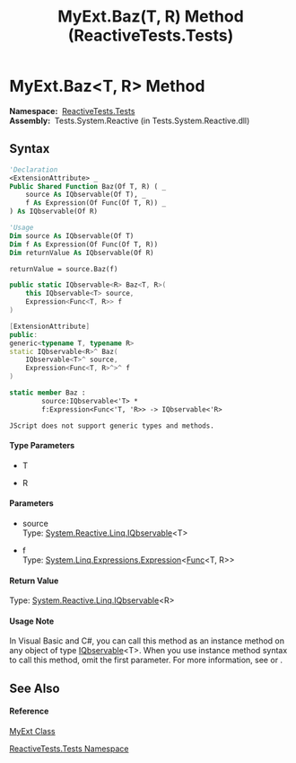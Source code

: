 ﻿---
title: MyExt.Baz(T, R) Method  (ReactiveTests.Tests)
TOCTitle: Baz(T, R) Method
ms:assetid: M:ReactiveTests.Tests.MyExt.Baz``2(System.Reactive.Linq.IQbservable{``0},System.Linq.Expressions.Expression{System.Func{``0,``1}})
ms:mtpsurl: https://msdn.microsoft.com/en-us/library/Hh289027(v=VS.103)
ms:contentKeyID: 36619817
ms.date: 06/28/2011
mtps_version: v=VS.103
f1_keywords:
- ReactiveTests.Tests.MyExt.Baz``2
dev_langs:
- CSharp
- JScript
- VB
- FSharp
- c++
---

# MyExt.Baz\<T, R\> Method

**Namespace:**  [ReactiveTests.Tests](hh289046\(v=vs.103\).md)  
**Assembly:**  Tests.System.Reactive (in Tests.System.Reactive.dll)

## Syntax

``` vb
'Declaration
<ExtensionAttribute> _
Public Shared Function Baz(Of T, R) ( _
    source As IQbservable(Of T), _
    f As Expression(Of Func(Of T, R)) _
) As IQbservable(Of R)
```

``` vb
'Usage
Dim source As IQbservable(Of T)
Dim f As Expression(Of Func(Of T, R))
Dim returnValue As IQbservable(Of R)

returnValue = source.Baz(f)
```

``` csharp
public static IQbservable<R> Baz<T, R>(
    this IQbservable<T> source,
    Expression<Func<T, R>> f
)
```

``` c++
[ExtensionAttribute]
public:
generic<typename T, typename R>
static IQbservable<R>^ Baz(
    IQbservable<T>^ source, 
    Expression<Func<T, R>^>^ f
)
```

``` fsharp
static member Baz : 
        source:IQbservable<'T> * 
        f:Expression<Func<'T, 'R>> -> IQbservable<'R> 
```

``` jscript
JScript does not support generic types and methods.
```

#### Type Parameters

  - T

<!-- end list -->

  - R

#### Parameters

  - source  
    Type: [System.Reactive.Linq.IQbservable](hh229328\(v=vs.103\).md)\<T\>  

<!-- end list -->

  - f  
    Type: [System.Linq.Expressions.Expression](https://msdn.microsoft.com/en-us/library/Bb335710)\<[Func](https://msdn.microsoft.com/en-us/library/Bb549151)\<T, R\>\>  

#### Return Value

Type: [System.Reactive.Linq.IQbservable](hh229328\(v=vs.103\).md)\<R\>  

#### Usage Note

In Visual Basic and C\#, you can call this method as an instance method on any object of type [IQbservable](hh229328\(v=vs.103\).md)\<T\>. When you use instance method syntax to call this method, omit the first parameter. For more information, see [](https://msdn.microsoft.com/en-us/library/Bb384936) or [](https://msdn.microsoft.com/en-us/library/Bb383977).

## See Also

#### Reference

[MyExt Class](hh315236\(v=vs.103\).md)

[ReactiveTests.Tests Namespace](hh289046\(v=vs.103\).md)

